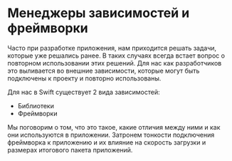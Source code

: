 # Менеджеры зависимостей и фреймворки

Часто при разработке приложения, нам приходится решать задачи, которые уже решались ранее. В таких случаях всегда встает вопрос о повторном использовании этих решений. Для нас как разработчиков это выливается во внешние зависимости, которые могут быть подключены к проекту и повторно использованы. 

Для нас в Swift существует 2 вида зависимостей:

- Библиотеки
- Фреймворки

Мы поговорим о том, что это такое, какие отличия между ними и как они используются в приложении. Затронем тонкости подключения фреймворка к приложению и их влияние на скорость загрузки и размерах итогового пакета приложений.